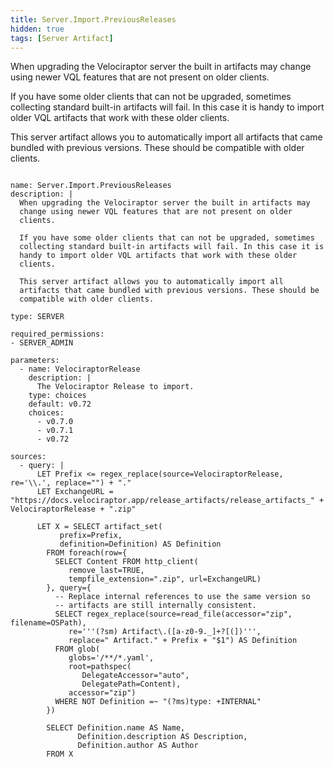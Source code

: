 ```yaml
---
title: Server.Import.PreviousReleases
hidden: true
tags: [Server Artifact]
---
```


When upgrading the Velociraptor server the built in artifacts may
change using newer VQL features that are not present on older
clients.

If you have some older clients that can not be upgraded, sometimes
collecting standard built-in artifacts will fail. In this case it is
handy to import older VQL artifacts that work with these older
clients.

This server artifact allows you to automatically import all
artifacts that came bundled with previous versions. These should be
compatible with older clients.


<pre><code class="language-yaml">
name: Server.Import.PreviousReleases
description: |
  When upgrading the Velociraptor server the built in artifacts may
  change using newer VQL features that are not present on older
  clients.

  If you have some older clients that can not be upgraded, sometimes
  collecting standard built-in artifacts will fail. In this case it is
  handy to import older VQL artifacts that work with these older
  clients.

  This server artifact allows you to automatically import all
  artifacts that came bundled with previous versions. These should be
  compatible with older clients.

type: SERVER

required_permissions:
- SERVER_ADMIN

parameters:
  - name: VelociraptorRelease
    description: |
      The Velociraptor Release to import.
    type: choices
    default: v0.72
    choices:
      - v0.7.0
      - v0.7.1
      - v0.72

sources:
  - query: |
      LET Prefix &lt;= regex_replace(source=VelociraptorRelease, re='\\.', replace="") + "."
      LET ExchangeURL = "https://docs.velociraptor.app/release_artifacts/release_artifacts_" + VelociraptorRelease + ".zip"

      LET X = SELECT artifact_set(
           prefix=Prefix,
           definition=Definition) AS Definition
        FROM foreach(row={
          SELECT Content FROM http_client(
             remove_last=TRUE,
             tempfile_extension=".zip", url=ExchangeURL)
        }, query={
          -- Replace internal references to use the same version so
          -- artifacts are still internally consistent.
          SELECT regex_replace(source=read_file(accessor="zip", filename=OSPath),
             re='''(?sm) Artifact\.([a-z0-9._]+?[(])''',
             replace=" Artifact." + Prefix + "$1") AS Definition
          FROM glob(
             globs='/**/*.yaml',
             root=pathspec(
                DelegateAccessor="auto",
                DelegatePath=Content),
             accessor="zip")
          WHERE NOT Definition =~ "(?ms)type: +INTERNAL"
        })

        SELECT Definition.name AS Name,
               Definition.description AS Description,
               Definition.author AS Author
        FROM X

</code></pre>

